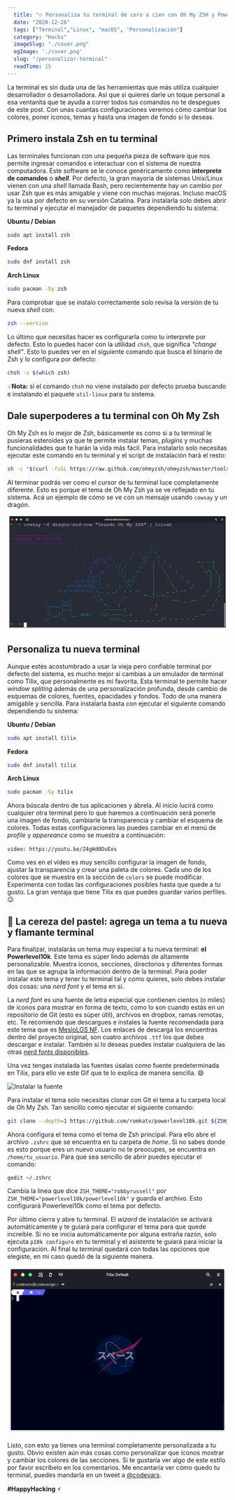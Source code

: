 ```yaml
---
  title: "🔥 Personaliza tu terminal de cero a cien con Oh My ZSH y Powerlevel10k"
  date: "2020-12-26"
  tags: ["Terminal","Linux", "macOS", "Personalización"]
  category: "Hacks"
  imageSlug: "./cover.png"
  ogImage: './cover.png'
  slug: "/personalizar-terminal"
  readTime: 15
---
```


La terminal es sin duda una de las herramientas que más utiliza cualquier desarrollador o desarrolladora. Así que si quieres darle un toque personal a esa ventanita que te ayuda a correr todos tus comandos no te despegues de este post. Con unas cuantas configuraciones veremos cómo cambiar los colores, poner íconos,  temas y hasta una imagen de fondo si lo deseas.

## Primero instala Zsh en tu terminal

Las terminales funcionan con una pequeña pieza de software que nos permite ingresar comandos e interactuar con el sistema de nuestra computadora. Este software se le conoce genéricamente como **interprete de comandos** o ***shell***. Por defecto, la gran mayoría de sistemas Unix/Linux vienen con una *shell* llamada Bash, pero recientemente hay un cambio por usar Zsh que es más amigable y viene con muchas mejoras. Incluso macOS ya la usa por defecto en su versión Catalina.  Para instalarla solo debes abrir tu terminal y ejecutar el manejador de paquetes dependiendo tu sistema: 

**Ubuntu / Debian**

```bash
sudo apt install zsh
```

**Fedora**

```bash
sudo dnf install zsh
```

**Arch Linux**

```bash
sudo pacman -Sy zsh
```

Para comprobar que se instalo correctamente solo revisa la versión de tu nueva *shell* con:

```bash
zsh --version
```

Lo último que necesitas hacer es configurarla como tu interprete por defecto. Esto lo puedes hacer con la utilidad `chsh`, que significa *"change shell"*. Esto lo puedes ver en el siguiente comando que busca el binario de Zsh y lo configura por defecto:

```bash
chsh -s $(which zsh) 
```

💡**Nota:** si el comando `chsh` no viene instalado por defecto prueba buscando e instalando el paquete `util-linux` para tu sistema. 

## Dale superpoderes a tu terminal con Oh My Zsh

Oh My Zsh es lo mejor de Zsh, básicamente es como si a tu terminal le pusieras esteroides ya que te permite instalar temas, *plugins* y muchas funcionalidades que te harán la vida más fácil.  Para instalarlo solo necesitas ejecutar este comando en tu terminal y el script de instalación hará el resto: 

```bash
sh -c "$(curl -fsSL https://raw.github.com/ohmyzsh/ohmyzsh/master/tools/install.sh)"
```

Al terminar podrás ver como el cursor de tu terminal luce completamente diferente. Esto es porque el tema de Oh My Zsh ya se ve reflejado en tu sistema. Acá un ejemplo de cómo se ve con un mensaje usando `cowsay` y un dragón. 

![Terminal con Oh My Zsh](./zsh.png)

## Personaliza tu nueva terminal

Aunque estés acostumbrado a usar la vieja pero confiable terminal por defecto del sistema,  es mucho mejor si cambias a un emulador de terminal como Tilix, que personalmente es mi favorita. Esta terminal te permite hacer *window spliting* además de una personalización profunda, desde cambio de esquemas de colores, fuentes, opacidades y fondos. Todo de una manera amigable y sencilla. Para instalarla basta con ejecutar el siguiente comando dependiendo tu sistema: 

**Ubuntu / Debian**

```bash
sudo apt install tilix
```

**Fedora**

```bash
sudo dnf install tilix
```

**Arch Linux**

```bash
sudo pacman -Sy tilix
```

Ahora búscala dentro de tus aplicaciones y ábrela. Al inicio lucirá como cualquier otra terminal pero lo que haremos a continuación será ponerle una imagen de fondo, cambiarle la transparencia y cambiar el esquema de colores. Todas estas configuraciones las puedes cambiar en el menú de *profile* y *appereance* como se muestra a continuación: 

`video: https://youtu.be/Z4gHd0DvEos`

Como ves en el vídeo es muy sencillo configurar la imagen de fondo, ajustar la transparencia y crear una paleta de colores. Cada uno de los colores que se muestra en la sección de `colors` se puede modificar.  Experimenta con todas  las configuraciones posibles hasta que quede a tu gusto. La gran ventaja que tiene Tilix es que puedes guardar varios perfiles. 😉

## 🍒 La cereza del pastel: agrega un tema a tu nueva y flamante terminal 

Para finalizar, instalarás un tema muy especial a tu nueva terminal: **el  Powerlevel10k**. Este tema es súper lindo además de altamente personalizable. Muestra íconos, secciones, directorios y diferentes formas en las que se agrupa la información dentro de la terminal. Para poder instalar este tema y tener tu terminal tal y como quieres, solo debes instalar dos cosas: una *nerd font* y el tema en sí. 

La *nerd font* es una fuente de letra especial que contienen cientos (o miles) de íconos para mostrar en forma de texto, como lo son cuando estás en un repositorio de Git (esto es súper útil), archivos en dropbox, ramas remotas, etc. Te recomiendo que descargues e instales la fuente recomendada para este tema que es [MesloLGS NF](https://github.com/romkatv/powerlevel10k#meslo-nerd-font-patched-for-powerlevel10k). Los enlaces de descarga los encuentras dentro del proyecto original, son cuatro archivos `.ttf` los que debes descargar e instalar.  También si lo deseas puedes instalar cualquiera de las otras [nerd fonts disponibles](https://www.nerdfonts.com/font-downloads). 

Una vez tengas instalada las fuentes úsalas como fuente predeterminada en Tilix, para ello ve este Gif que te lo explica de manera sencilla. 😄



![Instalar la fuente](./nerd_font.gif)

Para instalar el tema solo necesitas clonar con Git el tema a tu carpeta local de Oh My Zsh. Tan sencillo como ejecutar el siguiente comando:

```bash
git clone --depth=1 https://github.com/romkatv/powerlevel10k.git ${ZSH_CUSTOM:-$HOME/.oh-my-zsh/custom}/themes/powerlevel10k
```

Ahora configura el tema como el tema de Zsh principal. Para ello abre el archivo `.zshrc` que se encuentra en tu carpeta de *home*. Si no sabes donde es esto porque eres un nuevo usuario no te preocupes, se encuentra en `/home/tu_usuario`. Para que sea sencillo de abrir puedes ejecutar el comando: 

```
gedit ~/.zshrc
```

Cambia la linea que dice `ZSH_THEME="robbyrussell"` por `ZSH_THEME="powerlevel10k/powerlevel10k"` y guarda el archivo. Esto configurará Powerlevel10k como el tema por defecto. 

Por último cierra y abre tu terminal. El *wizard* de instalación se activará automáticamente y te guiará para configurar el tema para que quede increíble. Si no se inicia automáticamente por alguna extraña razón, solo ejecuta  `p10k configure` en tu terminal y el asistente te guiará para iniciar la configuración. Al final tu terminal quedará con todas las opciones que elegiste, en mi caso quedó de la siguiente manera. 

![terminal personalizada](./terminal_personalizada.png)

Listo, con esto ya tienes una terminal completamente personalizada a tu gusto. Obvio existen aún más cosas como personalizar que íconos mostrar y cambiar los colores de las secciones. Si te gustaría ver algo de este estilo por favor escríbelo en los comentarios. Me encantaría ver cómo quedo tu terminal, puedes mandarla en un tweet a [@codevars](https://twitter.com/codevars).  

**#HappyHacking** ⚡